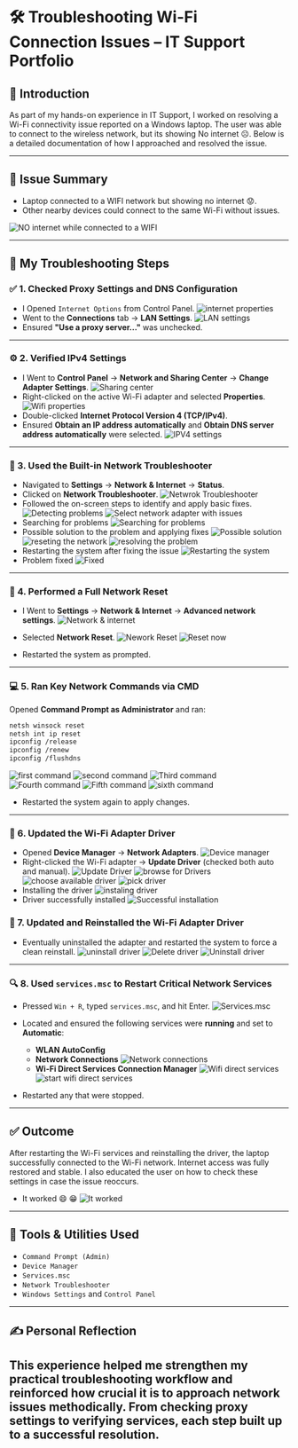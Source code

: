 
# 🛠️ Troubleshooting Wi-Fi Connection Issues – IT Support Portfolio

## 👋 Introduction

As part of my hands-on experience in IT Support, I worked on resolving a Wi-Fi connectivity issue reported on a Windows laptop. The user was able to connect to the wireless network, but its showing No internet :frowning_face:. Below is a detailed documentation of how I approached and resolved the issue.

---

## 🧩 Issue Summary

- Laptop connected to a WIFI network but showing no internet :worried:. 
- Other nearby devices could connect to the same Wi-Fi without issues.

![NO internet while connected to a WIFI](images/01-wificonnected.png)

---

## 🔧 My Troubleshooting Steps

### ✅ 1. Checked Proxy Settings and DNS Configuration
- I Opened `Internet Options` from Control Panel.
![internet properties](images/02-internetproperties.png)
- Went to the **Connections** tab → **LAN Settings**.
![LAN settings](images/03-LAN-settings.png)
- Ensured **"Use a proxy server..."** was unchecked.

---

### ⚙️ 2. Verified IPv4 Settings
- I Went to **Control Panel** → **Network and Sharing Center** → **Change Adapter Settings**.
![Sharing center](images/04-Sharing-center.png)
- Right-clicked on the active Wi-Fi adapter and selected **Properties**.
![Wifi properties](images/05-wifiproperties.png)
- Double-clicked **Internet Protocol Version 4 (TCP/IPv4)**.
- Ensured **Obtain an IP address automatically** and **Obtain DNS server address automatically** were selected.
![IPV4 settings](images/06-IPV4-settings.png)

---

### 🧰 3. Used the Built-in Network Troubleshooter
- Navigated to **Settings** → **Network & Internet** → **Status**.
- Clicked on **Network Troubleshooter**.
![Netwrok Troubleshooter](images/07-network-troubleshoot.png)
- Followed the on-screen steps to identify and apply basic fixes.
![Detecting problems](images/08-detecting-problems.png)
![Select network adapter with issues](images/09-select-network-adapter.png)
- Searching for problems
![Searching for problems](images/10-serching-for-problems.png)
- Possible solution to the problem and applying fixes
![Possible solution](images/11-possible-solution.png)
![reseting the network](images/12-reseting-the-network.png)
![resolving the problem](images/13-resolving-problems.png)
- Restarting the system after fixing the issue
![Restarting the system](images/14-restarting-the-system.png)
- Problem fixed
![Fixed](images/15-fixed.png)

---

### 🔄 4. Performed a Full Network Reset
- I Went to **Settings** → **Network & Internet** → **Advanced network settings**.
![Network & internet](images/16-network&internet.png)
- Selected **Network Reset**.
![Nework Reset](images/17-network-reset.png)
![Reset now](images/18-reset-now.png)

- Restarted the system as prompted.

---

### 💻 5. Ran Key Network Commands via CMD
Opened **Command Prompt as Administrator** and ran:

```bash
netsh winsock reset
netsh int ip reset
ipconfig /release
ipconfig /renew
ipconfig /flushdns
```
![first command](images/20-first-command.png)
![second command](images/22-second-command.png)
![Third command](images/24-third-command.png)
![Fourth command](images/25-fourth-command.png)
![Fifth command](images/26-fifth-command.png)
![sixth command](images/27-sixth-command.png)

- Restarted the system again to apply changes.

---

### 📡 6. Updated the Wi-Fi Adapter Driver
- Opened **Device Manager** → **Network Adapters**.
![Device manager](images/28-device-manager.png)
- Right-clicked the Wi-Fi adapter → **Update Driver** (checked both auto and manual).
![Update Driver](images/29-update-driver.png)
![browse for Drivers](images/30-browse-for-driver.png)
![choose available driver](images/31-pick-available-driver.png)
![pick driver](images/32-choose-the-driver.png)
- Installing the driver
![instaling driver](images/33-installing-drivers.png)
- Driver successfully installed
![Successful installation](images/34-successfully-updated.png)

### 📡 7. Updated and Reinstalled the Wi-Fi Adapter Driver

- Eventually uninstalled the adapter and restarted the system to force a clean reinstall.
![uninstall driver](images/35-uninstall-driver.png)
![Delete driver](images/36-delete-the-driver-software.png)
![Uninstall driver](images/37-uninstalling.png)

---

### 🔍 8. Used `services.msc` to Restart Critical Network Services
- Pressed `Win + R`, typed `services.msc`, and hit Enter.
![Services.msc](images/38-services-msc.png)
- Located and ensured the following services were **running** and set to **Automatic**:
  - **WLAN AutoConfig**
  - **Network Connections**
  ![Network connections](images/41-network-connections.png)
  - **Wi-Fi Direct Services Connection Manager**
  ![Wifi direct services](images/39-wifi-direct-services.png)
  ![start wifi direct services](images/40-click-start.png)

- Restarted any that were stopped.

---

## ✅ Outcome

After restarting the Wi-Fi services and reinstalling the driver, the laptop successfully connected to the Wi-Fi network. Internet access was fully restored and stable. I also educated the user on how to check these settings in case the issue reoccurs.
- It worked :smile: :grin:
![It worked](images/42-wifi-working.png)


---

## 🧰 Tools & Utilities Used

- `Command Prompt (Admin)`
- `Device Manager`
- `Services.msc`
- `Network Troubleshooter`
- `Windows Settings` and `Control Panel`

---

## ✍️ Personal Reflection

This experience helped me strengthen my practical troubleshooting workflow and reinforced how crucial it is to approach network issues methodically. From checking proxy settings to verifying services, each step built up to a successful resolution.
---

